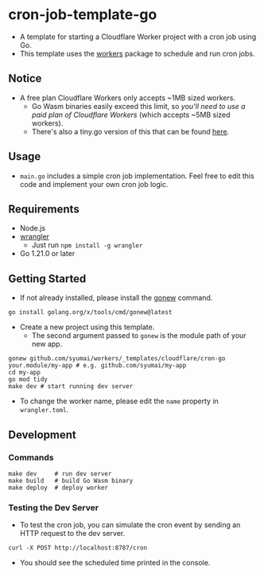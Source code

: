 # cron-job-template-go

- A template for starting a Cloudflare Worker project with a cron job using Go.
- This template uses the [workers](https://github.com/syumai/workers) package to schedule and run cron jobs.

## Notice

- A free plan Cloudflare Workers only accepts ~1MB sized workers.
  - Go Wasm binaries easily exceed this limit, so *you'll need to use a paid plan of Cloudflare Workers* (which accepts ~5MB sized workers).
  - There's also a tiny.go version of this that can be found [here](https://github.com/syumai/workers/tree/main/_templates/cloudflare/cron-tinygo).

## Usage

- `main.go` includes a simple cron job implementation. Feel free to edit this code and implement your own cron job logic.

## Requirements

- Node.js
- [wrangler](https://developers.cloudflare.com/workers/wrangler/)
  - Just run `npm install -g wrangler`
- Go 1.21.0 or later

## Getting Started

* If not already installed, please install the [gonew](https://pkg.go.dev/golang.org/x/tools/cmd/gonew) command.

```console
go install golang.org/x/tools/cmd/gonew@latest
```

* Create a new project using this template.
  - The second argument passed to `gonew` is the module path of your new app.

```console
gonew github.com/syumai/workers/_templates/cloudflare/cron-go your.module/my-app # e.g. github.com/syumai/my-app
cd my-app
go mod tidy
make dev # start running dev server
```

- To change the worker name, please edit the `name` property in `wrangler.toml`.

## Development

### Commands

```console
make dev     # run dev server
make build   # build Go Wasm binary
make deploy  # deploy worker
```

### Testing the Dev Server

- To test the cron job, you can simulate the cron event by sending an HTTP request to the dev server.

```console
curl -X POST http://localhost:8787/cron
```

- You should see the scheduled time printed in the console.
